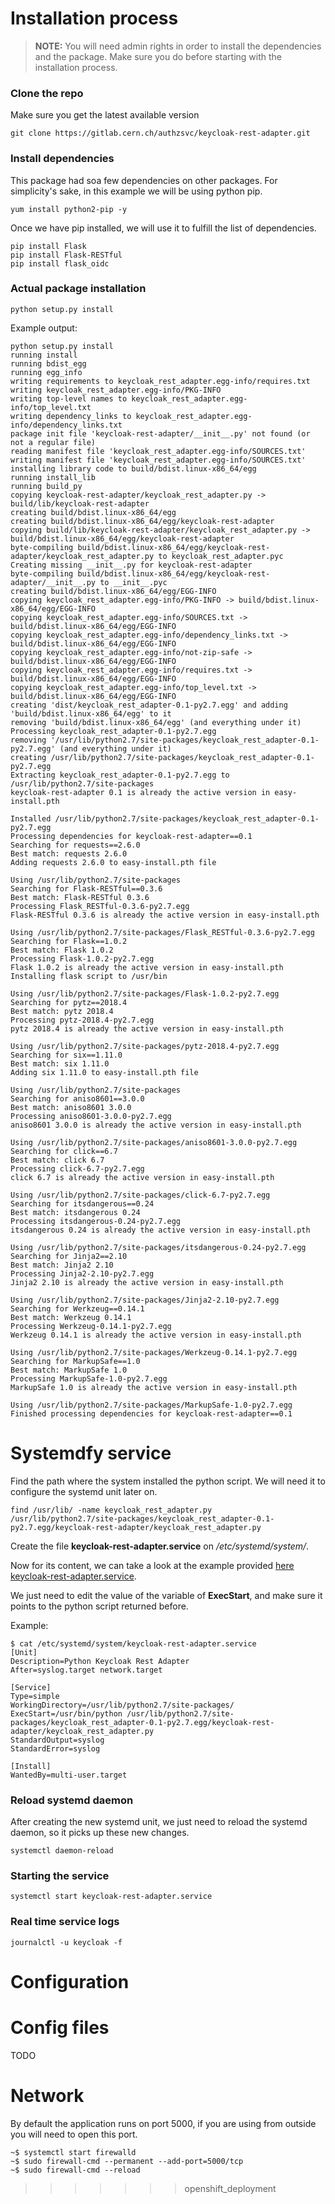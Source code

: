# Installation process

> **NOTE:** You will need admin rights in order to install the dependencies and
the package. Make sure you do before starting with the installation process.


### Clone the repo

Make sure you get the latest available version

```git clone https://gitlab.cern.ch/authzsvc/keycloak-rest-adapter.git```

### Install dependencies

This package had soa few dependencies on other packages. For simplicity's sake,
in this example we will be using python pip.

```yum install python2-pip -y```

Once we have pip installed, we will use it to fulfill the list of dependencies.

```
pip install Flask
pip install Flask-RESTful
pip install flask_oidc
```

### Actual package installation

```python setup.py install```

Example output:
```
python setup.py install
running install
running bdist_egg
running egg_info
writing requirements to keycloak_rest_adapter.egg-info/requires.txt
writing keycloak_rest_adapter.egg-info/PKG-INFO
writing top-level names to keycloak_rest_adapter.egg-info/top_level.txt
writing dependency_links to keycloak_rest_adapter.egg-info/dependency_links.txt
package init file 'keycloak-rest-adapter/__init__.py' not found (or not a regular file)
reading manifest file 'keycloak_rest_adapter.egg-info/SOURCES.txt'
writing manifest file 'keycloak_rest_adapter.egg-info/SOURCES.txt'
installing library code to build/bdist.linux-x86_64/egg
running install_lib
running build_py
copying keycloak-rest-adapter/keycloak_rest_adapter.py -> build/lib/keycloak-rest-adapter
creating build/bdist.linux-x86_64/egg
creating build/bdist.linux-x86_64/egg/keycloak-rest-adapter
copying build/lib/keycloak-rest-adapter/keycloak_rest_adapter.py -> build/bdist.linux-x86_64/egg/keycloak-rest-adapter
byte-compiling build/bdist.linux-x86_64/egg/keycloak-rest-adapter/keycloak_rest_adapter.py to keycloak_rest_adapter.pyc
Creating missing __init__.py for keycloak-rest-adapter
byte-compiling build/bdist.linux-x86_64/egg/keycloak-rest-adapter/__init__.py to __init__.pyc
creating build/bdist.linux-x86_64/egg/EGG-INFO
copying keycloak_rest_adapter.egg-info/PKG-INFO -> build/bdist.linux-x86_64/egg/EGG-INFO
copying keycloak_rest_adapter.egg-info/SOURCES.txt -> build/bdist.linux-x86_64/egg/EGG-INFO
copying keycloak_rest_adapter.egg-info/dependency_links.txt -> build/bdist.linux-x86_64/egg/EGG-INFO
copying keycloak_rest_adapter.egg-info/not-zip-safe -> build/bdist.linux-x86_64/egg/EGG-INFO
copying keycloak_rest_adapter.egg-info/requires.txt -> build/bdist.linux-x86_64/egg/EGG-INFO
copying keycloak_rest_adapter.egg-info/top_level.txt -> build/bdist.linux-x86_64/egg/EGG-INFO
creating 'dist/keycloak_rest_adapter-0.1-py2.7.egg' and adding 'build/bdist.linux-x86_64/egg' to it
removing 'build/bdist.linux-x86_64/egg' (and everything under it)
Processing keycloak_rest_adapter-0.1-py2.7.egg
removing '/usr/lib/python2.7/site-packages/keycloak_rest_adapter-0.1-py2.7.egg' (and everything under it)
creating /usr/lib/python2.7/site-packages/keycloak_rest_adapter-0.1-py2.7.egg
Extracting keycloak_rest_adapter-0.1-py2.7.egg to /usr/lib/python2.7/site-packages
keycloak-rest-adapter 0.1 is already the active version in easy-install.pth

Installed /usr/lib/python2.7/site-packages/keycloak_rest_adapter-0.1-py2.7.egg
Processing dependencies for keycloak-rest-adapter==0.1
Searching for requests==2.6.0
Best match: requests 2.6.0
Adding requests 2.6.0 to easy-install.pth file

Using /usr/lib/python2.7/site-packages
Searching for Flask-RESTful==0.3.6
Best match: Flask-RESTful 0.3.6
Processing Flask_RESTful-0.3.6-py2.7.egg
Flask-RESTful 0.3.6 is already the active version in easy-install.pth

Using /usr/lib/python2.7/site-packages/Flask_RESTful-0.3.6-py2.7.egg
Searching for Flask==1.0.2
Best match: Flask 1.0.2
Processing Flask-1.0.2-py2.7.egg
Flask 1.0.2 is already the active version in easy-install.pth
Installing flask script to /usr/bin

Using /usr/lib/python2.7/site-packages/Flask-1.0.2-py2.7.egg
Searching for pytz==2018.4
Best match: pytz 2018.4
Processing pytz-2018.4-py2.7.egg
pytz 2018.4 is already the active version in easy-install.pth

Using /usr/lib/python2.7/site-packages/pytz-2018.4-py2.7.egg
Searching for six==1.11.0
Best match: six 1.11.0
Adding six 1.11.0 to easy-install.pth file

Using /usr/lib/python2.7/site-packages
Searching for aniso8601==3.0.0
Best match: aniso8601 3.0.0
Processing aniso8601-3.0.0-py2.7.egg
aniso8601 3.0.0 is already the active version in easy-install.pth

Using /usr/lib/python2.7/site-packages/aniso8601-3.0.0-py2.7.egg
Searching for click==6.7
Best match: click 6.7
Processing click-6.7-py2.7.egg
click 6.7 is already the active version in easy-install.pth

Using /usr/lib/python2.7/site-packages/click-6.7-py2.7.egg
Searching for itsdangerous==0.24
Best match: itsdangerous 0.24
Processing itsdangerous-0.24-py2.7.egg
itsdangerous 0.24 is already the active version in easy-install.pth

Using /usr/lib/python2.7/site-packages/itsdangerous-0.24-py2.7.egg
Searching for Jinja2==2.10
Best match: Jinja2 2.10
Processing Jinja2-2.10-py2.7.egg
Jinja2 2.10 is already the active version in easy-install.pth

Using /usr/lib/python2.7/site-packages/Jinja2-2.10-py2.7.egg
Searching for Werkzeug==0.14.1
Best match: Werkzeug 0.14.1
Processing Werkzeug-0.14.1-py2.7.egg
Werkzeug 0.14.1 is already the active version in easy-install.pth

Using /usr/lib/python2.7/site-packages/Werkzeug-0.14.1-py2.7.egg
Searching for MarkupSafe==1.0
Best match: MarkupSafe 1.0
Processing MarkupSafe-1.0-py2.7.egg
MarkupSafe 1.0 is already the active version in easy-install.pth

Using /usr/lib/python2.7/site-packages/MarkupSafe-1.0-py2.7.egg
Finished processing dependencies for keycloak-rest-adapter==0.1

```

# Systemdfy service

Find the path where the system installed the python script. We will need it to
configure the systemd unit later on.


```
find /usr/lib/ -name keycloak_rest_adapter.py
/usr/lib/python2.7/site-packages/keycloak_rest_adapter-0.1-py2.7.egg/keycloak-rest-adapter/keycloak_rest_adapter.py
```

Create the file **keycloak-rest-adapter.service** on */etc/systemd/system/*.


Now for its content, we can take a look at the example provided [here keycloak-rest-adapter.service](https://gitlab.cern.ch/authzsvc/keycloak-rest-adapter/blob/master/etc/systemd/system/keycloak-rest-adapter.service).

We just need to edit the value of the variable of **ExecStart**,
and make sure it points to the python script returned before.

Example:

```
$ cat /etc/systemd/system/keycloak-rest-adapter.service
[Unit]
Description=Python Keycloak Rest Adapter
After=syslog.target network.target

[Service]
Type=simple
WorkingDirectory=/usr/lib/python2.7/site-packages/
ExecStart=/usr/bin/python /usr/lib/python2.7/site-packages/keycloak_rest_adapter-0.1-py2.7.egg/keycloak-rest-adapter/keycloak_rest_adapter.py
StandardOutput=syslog
StandardError=syslog

[Install]
WantedBy=multi-user.target
```

### Reload systemd daemon

After creating the new systemd unit, we just need to reload the systemd daemon,
so it picks up these new changes.

```systemctl daemon-reload```

### Starting the service

```systemctl start keycloak-rest-adapter.service```

### Real time service logs
```journalctl -u keycloak -f```

# Configuration

# Config files

TODO

# Network

By default the application runs on port 5000, if you are using from
outside you will need to open this port.

```
~$ systemctl start firewalld
~$ sudo firewall-cmd --permanent --add-port=5000/tcp
~$ sudo firewall-cmd --reload
```
>>>>>>> openshift_deployment
